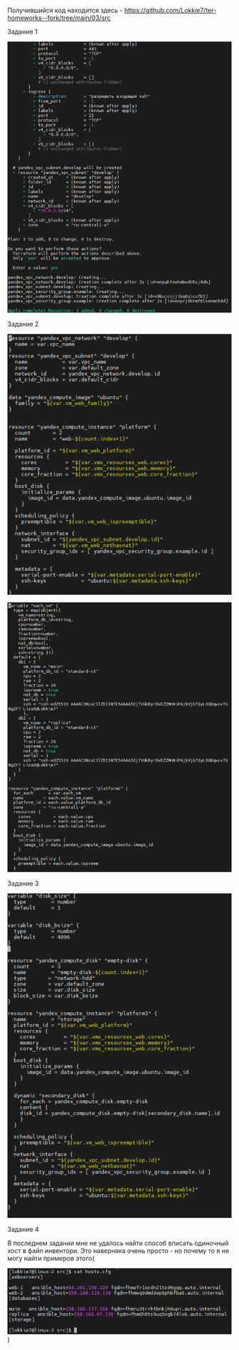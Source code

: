 Получившийся код находится здесь - https://github.com/Lokkie7/ter-homeworks--fork/tree/main/03/src

Задание 1

![alt text](https://github.com/Lokkie7/StudyDevOPS/blob/main/%D0%A3%D0%BF%D1%80%D0%B0%D0%B2%D0%BB%D1%8F%D1%8E%D1%89%D0%B8%D0%B5%20%D0%BA%D0%BE%D0%BD%D1%81%D1%82%D1%80%D1%83%D0%BA%D1%86%D0%B8%D0%B8%20%D0%B2%20%D0%BA%D0%BE%D0%B4%D0%B5%20Terraform/2%20-%20%D1%81%D0%BE%D0%B7%D0%B4%D0%B0%D0%BD%D0%B8%D0%B5%20%D0%B3%D1%80%D1%83%D0%BF%D0%BF.png)

Задание 2

![alt text](https://github.com/Lokkie7/StudyDevOPS/blob/main/%D0%A3%D0%BF%D1%80%D0%B0%D0%B2%D0%BB%D1%8F%D1%8E%D1%89%D0%B8%D0%B5%20%D0%BA%D0%BE%D0%BD%D1%81%D1%82%D1%80%D1%83%D0%BA%D1%86%D0%B8%D0%B8%20%D0%B2%20%D0%BA%D0%BE%D0%B4%D0%B5%20Terraform/2.1%20%D1%81%D0%BE%D0%B7%D0%B4%D0%B0%D0%BD%D0%B8%D0%B5%20%D0%B2%D0%B5%D0%B1.png)

![alt text](https://github.com/Lokkie7/StudyDevOPS/blob/main/%D0%A3%D0%BF%D1%80%D0%B0%D0%B2%D0%BB%D1%8F%D1%8E%D1%89%D0%B8%D0%B5%20%D0%BA%D0%BE%D0%BD%D1%81%D1%82%D1%80%D1%83%D0%BA%D1%86%D0%B8%D0%B8%20%D0%B2%20%D0%BA%D0%BE%D0%B4%D0%B5%20Terraform/2.2%20%D1%81%D0%BE%D0%B7%D0%B4%D0%B0%D0%BD%D0%B8%D0%B5%20%D0%B1%D0%B4.png)

Задание 3

![alt text](https://github.com/Lokkie7/StudyDevOPS/blob/main/%D0%A3%D0%BF%D1%80%D0%B0%D0%B2%D0%BB%D1%8F%D1%8E%D1%89%D0%B8%D0%B5%20%D0%BA%D0%BE%D0%BD%D1%81%D1%82%D1%80%D1%83%D0%BA%D1%86%D0%B8%D0%B8%20%D0%B2%20%D0%BA%D0%BE%D0%B4%D0%B5%20Terraform/3.png)


Задание 4

В последнем задании мне не удалось найти способ вписать одиночный хост в файл инвентори. Это наверняка очень просто - но почему то я не могу найти примеров этого(

![alt text](https://github.com/Lokkie7/StudyDevOPS/blob/main/%D0%A3%D0%BF%D1%80%D0%B0%D0%B2%D0%BB%D1%8F%D1%8E%D1%89%D0%B8%D0%B5%20%D0%BA%D0%BE%D0%BD%D1%81%D1%82%D1%80%D1%83%D0%BA%D1%86%D0%B8%D0%B8%20%D0%B2%20%D0%BA%D0%BE%D0%B4%D0%B5%20Terraform/%D0%A1%D0%BD%D0%B8%D0%BC%D0%BE%D0%BA%20%D1%8D%D0%BA%D1%80%D0%B0%D0%BD%D0%B0%202024-05-19%20195050.png))
